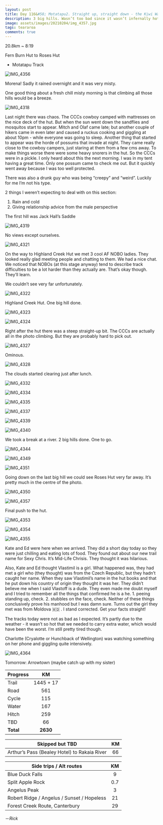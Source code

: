 ```yaml
---
layout: post
title: Day 116&#58; Motatapu2. Straight up, straight down - the Kiwi Way
description: 3 big hills. Wasn’t too bad since it wasn’t infernally hot. The downside is that there were no views for half of the day. 
image: assets/images/20210204/img_4357.jpg
tags: teararoa
comments: true
---
```


20.8km ~ 8:19

Fern Burn Hut to Roses Hut

- Motatapu Track

![IMG_4356](/assets/images/20210204/img_4356.jpg)

Morena! Sadly it rained overnight and it was very misty.

One good thing about a fresh chill misty morning is that climbing all those hills would be a breeze.

![IMG_4318](/assets/images/20210204/img_4318.jpg)

Last night there was chaos. The CCCs cowboy camped with mattresses on the nice deck of the hut. But when the sun went down the sandflies and mosquitos start to appear. Mitch and Olaf came late; but another couple of hikers came in even later and caused a ruckus cooking and giggling at about 10pm - while everyone was going to sleep. Another thing that started to appear was the horde of possums that invade at night. They came really close to the cowboy campers, just staring at them from a few cms away. To make things worse there were some heavy snorers in the hut. So the CCCs were in a pickle. I only heard about this the next morning. I was in my tent having a great time. Only one possum came to check me out. But it quickly went away because I was too well protected. 

There was also a drunk guy who was being “creepy” and “weird”. Luckily for me I’m not his type. 

2 things I weren’t expecting to deal with on this section:

1. Rain and cold
2. Giving relationship advice from the male perspective

The first hill was Jack Hall’s Saddle

![IMG_4319](/assets/images/20210204/img_4319.jpg)

No views except ourselves. 

![IMG_4321](/assets/images/20210204/img_4321.jpg)

On the way to Highland Creek Hut we met 3 cool AF NOBO ladies. They looked really glad meeting people and chatting to them. We had a nice chat. We noticed that NOBOs (at this stage anyway) tend to describe track difficulties to be a lot harder than they actually are. That’s okay though. They’ll learn. 

We couldn’t see very far unfortunately.

![IMG_4322](/assets/images/20210204/img_4322.jpg)

Highland Creek Hut. One big hill done. 

![IMG_4323](/assets/images/20210204/img_4323.jpg)

![IMG_4324](/assets/images/20210204/img_4324.jpg)

Right after the hut there was a steep straight-up bit. The CCCs are actually all in the photo climbing. But they are probably hard to pick out. 

![IMG_4327](/assets/images/20210204/img_4327.jpg)

Ominous.

![IMG_4328](/assets/images/20210204/img_4328.jpg)

The clouds started clearing just after lunch. 

![IMG_4332](/assets/images/20210204/img_4332.jpg)

![IMG_4334](/assets/images/20210204/img_4334.jpg)

![IMG_4335](/assets/images/20210204/img_4335.jpg)

![IMG_4337](/assets/images/20210204/img_4337.jpg)

![IMG_4339](/assets/images/20210204/img_4339.jpg)

![IMG_4340](/assets/images/20210204/img_4340.jpg)

We took a break at a river. 2 big hills done. One to go. 

![IMG_4344](/assets/images/20210204/img_4344.jpg)

![IMG_4349](/assets/images/20210204/img_4349.jpg)

![IMG_4351](/assets/images/20210204/img_4351.jpg)

Going down on the last big hill we could see Roses Hut very far away. It’s pretty much in the centre of the photo.

![IMG_4350](/assets/images/20210204/img_4350.jpg)

![IMG_4357](/assets/images/20210204/img_4357.jpg)

Final push to the hut. 

![IMG_4353](/assets/images/20210204/img_4353.jpg)

![IMG_4354](/assets/images/20210204/img_4354.jpg)

![IMG_4355](/assets/images/20210204/img_4355.jpg)

Kate and Ed were here when we arrived. They did a short day today so they were just chilling and eating lots of food. They found out about our new trail name for Sexy Chris. It’s Mid-Life Chrisis. They thought it was hilarious.

Also, Kate and Ed thought Vlastimil is a girl. What happened was, they had met a girl who (they thought) was from the Czech Republic, but they hadn’t caught her name. When they saw Vlastimil’s name in the hut books and that he put down his country of origin they thought it was her. They didn’t believe me when I said Vlastoff is a dude. They even made me doubt myself and I tried to remember all the things that confirmed he is a he. 1. peeing standing up, check. 2. stubbles on the face, check. Neither of these things conclusively prove his manhood but I was damn sure. Turns out the girl they met was from Moldova 🇲🇩 . I stand corrected. Get your facts straight!

The tracks today were not as bad as I expected. It’s partly due to the weather - it wasn’t so hot that we needed to carry extra water, which would have been the worst. I’m still pretty tired though. 

Charlotte (Cryalotte or Hunchback of Wellington) was watching something on her phone and giggling quite intensively. 

![IMG_4364](/assets/images/20210204/img_4364.jpg)

Tomorrow: Arrowtown (maybe catch up with my sister)

| Progress | KM |
| ---- |:----:|
| Trail | 1445 + 17 |
| Road | 561 |
| Cycle | 115 |
| Water | 167 |
| Hitch | 259 |
| TBD | 66 |
| **Total** | **2630** |

| Skipped but TBD | KM |
| ---- |:----:|
| Arthur’s Pass (Bealey Hotel) to Rakaia River | 66 |

| Side trips / Alt routes | KM |
| ---- |:----:|
| Blue Duck Falls | 9 |
| Split Apple Rock | 0.7 |
| Angelus Peak | 3 |
| Robert Ridge / Angelus / Sunset / Hopeless | 21 |
| Forest Creek Route, Canterbury | 29 |


－_Rick_